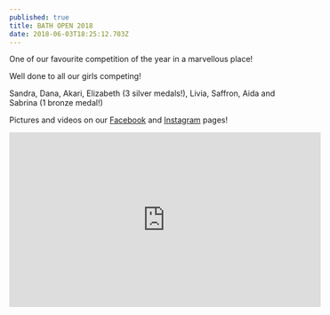 ```yaml
---
published: true
title: BATH OPEN 2018
date: 2018-06-03T18:25:12.703Z
---
```

One of our favourite competition of the year in a marvellous place!

Well done to all our girls competing!

Sandra, Dana, Akari, Elizabeth (3 silver medals!), Livia, Saffron, Aida and Sabrina (1 bronze medal!)

Pictures and videos on our [Facebook](https://www.facebook.com/Rhythmic-Excellence-787019504729313/) and [Instagram](https://www.instagram.com/p/BjmbT56lCRp/) pages!

<iframe width="560" height="315" src="https://www.youtube.com/embed/ncEI_OYdsgs" frameborder="0" allow="autoplay; encrypted-media" allowfullscreen></iframe>
